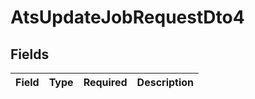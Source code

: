 # AtsUpdateJobRequestDto4


## Fields

| Field       | Type        | Required    | Description |
| ----------- | ----------- | ----------- | ----------- |